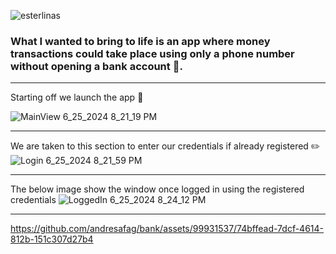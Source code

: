 
![esterlinas](https://github.com/andresafag/bank/assets/99931537/6e836f85-c875-40fb-b9f1-ffa9e7abe5f5)

### What I wanted to bring to life is an app where money transactions could take place using only a phone number without opening a bank account :bank:.

***

Starting off we launch the app :rocket:

![MainView 6_25_2024 8_21_19 PM](https://github.com/andresafag/bank/assets/99931537/d48940a1-21e7-4c32-9244-89fa8b1ee6b2)

***
We are taken to this section to enter our credentials if already registered :pencil2:
![Login 6_25_2024 8_21_59 PM](https://github.com/andresafag/bank/assets/99931537/7755c743-d38d-4297-b9b5-4ee5704b0534)

***
The below image show the window once logged in using the registered credentials
![LoggedIn 6_25_2024 8_24_12 PM](https://github.com/andresafag/bank/assets/99931537/79bcac91-0663-4827-99d5-f9241c747f06)

***


https://github.com/andresafag/bank/assets/99931537/74bffead-7dcf-4614-812b-151c307d27b4

